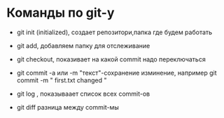 # Команды по git-у

* git init (initialized), создает репозитори,папка где будем работать

* git add, добавляем папку для отслеживание 

* git checkout, показивает на какой commit надо переключаться

* git commit -a  или -m "текст"-сохранение изминение, например 
git commit -m " first.txt changed " 
 


* git log , показываает список всех commit-ов

* git diff разница между commit-мы 
